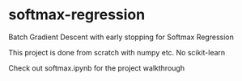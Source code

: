 # softmax-regression

Batch Gradient Descent with early stopping for Softmax Regression

This project is done from scratch with numpy etc. No scikit-learn

Check out softmax.ipynb for the project walkthrough
